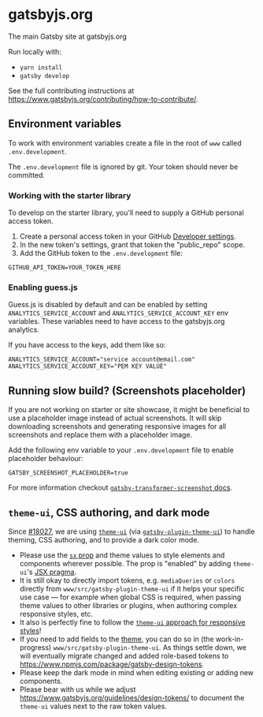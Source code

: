 # gatsbyjs.org

The main Gatsby site at gatsbyjs.org

Run locally with:

- `yarn install`
- `gatsby develop`

See the full contributing instructions at https://www.gatsbyjs.org/contributing/how-to-contribute/.

## Environment variables

To work with environment variables create a file in the root of `www` called `.env.development`.

The `.env.development` file is ignored by git. Your token should never be committed.

### Working with the starter library

To develop on the starter library, you'll need to supply a GitHub personal access token.

1. Create a personal access token in your GitHub [Developer settings](https://github.com/settings/tokens).
2. In the new token's settings, grant that token the "public_repo" scope.
3. Add the GitHub token to the `.env.development` file:

```
GITHUB_API_TOKEN=YOUR_TOKEN_HERE
```

### Enabling guess.js

Guess.js is disabled by default and can be enabled by setting `ANALYTICS_SERVICE_ACCOUNT` and `ANALYTICS_SERVICE_ACCOUNT_KEY` env variables. These variables need to have access to the gatsbyjs.org analytics.

If you have access to the keys, add them like so:

```
ANALYTICS_SERVICE_ACCOUNT="service account@email.com"
ANALYTICS_SERVICE_ACCOUNT_KEY="PEM KEY VALUE"
```

## Running slow build? (Screenshots placeholder)

If you are not working on starter or site showcase, it might be beneficial to use a placeholder image instead of actual screenshots. It will skip downloading screenshots and generating responsive images for all screenshots and replace them with a placeholder image.

Add the following env variable to your `.env.development` file to enable placeholder behaviour:

```
GATSBY_SCREENSHOT_PLACEHOLDER=true
```

For more information checkout [`gatsby-transformer-screenshot` docs](http://www.gatsbyjs.org/packages/gatsby-transformer-screenshot#placeholder-image).

## `theme-ui`, CSS authoring, and dark mode

Since [#18027](https://github.com/gatsbyjs/gatsby/pull/18027), we are using [`theme-ui`](https://theme-ui.com/) (via [`gatsby-plugin-theme-ui`](https://www.gatsbyjs.org/packages/gatsby-plugin-theme-ui/?=gatsby-plugin-theme)) to handle theming, CSS authoring, and to provide a dark color mode.

- Please use the [`sx` prop](https://theme-ui.com/sx-prop) and theme values to style elements and components wherever possible. The prop is "enabled" by adding `theme-ui`'s [JSX pragma](https://theme-ui.com/jsx-pragma).
- It is still okay to directly import tokens, e.g. `mediaQueries` or `colors` directly from `www/src/gatsby-plugin-theme-ui` if it helps your specific use case — for example when global CSS is required, when passing theme values to other libraries or plugins, when authoring complex responsive styles, etc.
- It also is perfectly fine to follow the [`theme-ui` approach for responsive styles](https://theme-ui.com/getting-started/#responsive-styles)!
- If you need to add fields to the [theme](https://theme-ui.com/theme-spec), you can do so in (the work-in-progress) `www/src/gatsby-plugin-theme-ui`. As things settle down, we will eventually migrate changed and added role-based tokens to https://www.npmjs.com/package/gatsby-design-tokens.
- Please keep the dark mode in mind when editing existing or adding new components.
- Please bear with us while we adjust https://www.gatsbyjs.org/guidelines/design-tokens/ to document the `theme-ui` values next to the raw token values.
